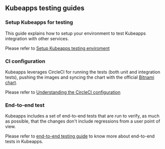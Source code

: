 ## Kubeapps testing guides

### Setup Kubeapps for testing 

This guide explains how to setup your environment to test Kubeapps integration with other services.

Please refer to [Setup Kubeapps testing enviroment](./testing-environment.md)


### CI configuration

Kubeapps leverages CircleCI for running the tests (both unit and integration tests), pushing the images and syncing the chart with the official [Bitnami chart](https://github.com/bitnami/charts/tree/master/bitnami/kubeapps).

Please refer to [Understanding the CircleCI configuration](./ci.md)


### End-to-end test

Kubeapps includes a set of end-to-end tests that are run to verify, as much as possible, that the changes don't include regressions from a user point of view. 

Please refer to [end-to-end testing guide](./end-to-end-tests.md) to know more about end-to-end tests in Kubeapps.

